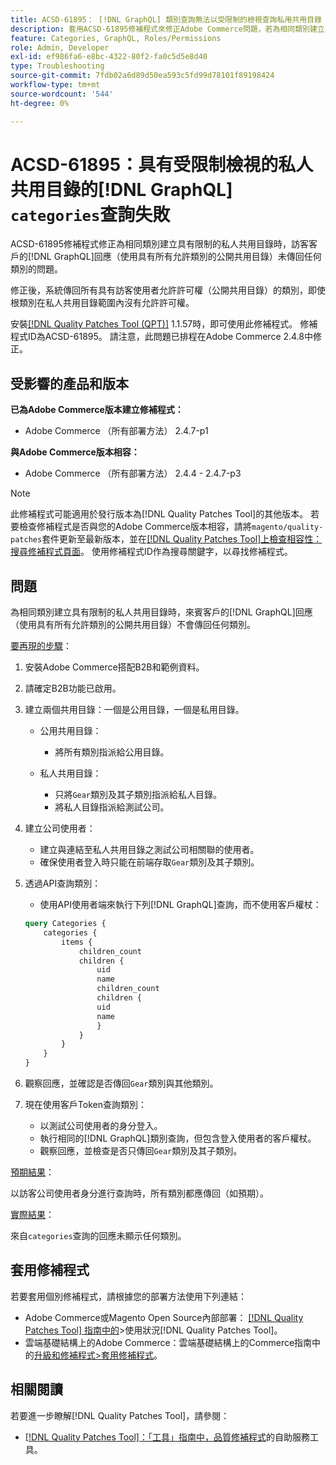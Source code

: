 ```yaml
---
title: ACSD-61895： [!DNL GraphQL] 類別查詢無法以受限制的檢視查詢私用共用目錄
description: 套用ACSD-61895修補程式來修正Adobe Commerce問題，若為相同類別建立具有限制的私人共用類別目錄時，來賓客戶的 [!DNL GraphQL] 回應（使用具有所有允許類別的公開共用目錄）未傳回任何類別。
feature: Categories, GraphQL, Roles/Permissions
role: Admin, Developer
exl-id: ef986fa6-e8bc-4322-80f2-fa0c5d5e8d40
type: Troubleshooting
source-git-commit: 7fdb02a6d89d50ea593c5fd99d78101f89198424
workflow-type: tm+mt
source-wordcount: '544'
ht-degree: 0%

---
```


# ACSD-61895：具有受限制檢視的私人共用目錄的[!DNL GraphQL] `categories`查詢失敗

ACSD-61895修補程式修正為相同類別建立具有限制的私人共用目錄時，訪客客戶的[!DNL GraphQL]回應（使用具有所有允許類別的公開共用目錄）未傳回任何類別的問題。

修正後，系統傳回所有具有訪客使用者允許許可權（公開共用目錄）的類別，即使根類別在私人共用目錄範圍內沒有允許許可權。

安裝[[!DNL Quality Patches Tool (QPT)]](/help/tools/quality-patches-tool/quality-patches-tool-to-self-serve-quality-patches.md) 1.1.57時，即可使用此修補程式。 修補程式ID為ACSD-61895。 請注意，此問題已排程在Adobe Commerce 2.4.8中修正。

## 受影響的產品和版本

**已為Adobe Commerce版本建立修補程式：**

* Adobe Commerce （所有部署方法） 2.4.7-p1

**與Adobe Commerce版本相容：**

* Adobe Commerce （所有部署方法） 2.4.4 - 2.4.7-p3

>[!NOTE]
>
>此修補程式可能適用於發行版本為[!DNL Quality Patches Tool]的其他版本。 若要檢查修補程式是否與您的Adobe Commerce版本相容，請將`magento/quality-patches`套件更新至最新版本，並在[[!DNL Quality Patches Tool]上檢查相容性：搜尋修補程式頁面](https://experienceleague.adobe.com/tools/commerce-quality-patches/index.html?lang=zh-Hant)。 使用修補程式ID作為搜尋關鍵字，以尋找修補程式。

## 問題

為相同類別建立具有限制的私人共用目錄時，來賓客戶的[!DNL GraphQL]回應（使用具有所有允許類別的公開共用目錄）不會傳回任何類別。

<u>要再現的步驟</u>：

1. 安裝Adobe Commerce搭配B2B和範例資料。
1. 請確定B2B功能已啟用。
1. 建立兩個共用目錄：一個是公用目錄，一個是私用目錄。

   * 公用共用目錄：

      * 將所有類別指派給公用目錄。

   * 私人共用目錄：

      * 只將`Gear`類別及其子類別指派給私人目錄。
      * 將私人目錄指派給測試公司。

1. 建立公司使用者：

   * 建立與連結至私人共用目錄之測試公司相關聯的使用者。
   * 確保使用者登入時只能在前端存取`Gear`類別及其子類別。

1. 透過API查詢類別：

   * 使用API使用者端來執行下列[!DNL GraphQL]查詢，而不使用客戶權杖：

   ```graphql
   query Categories { 
       categories { 
           items { 
               children_count 
               children { 
                   uid 
                   name 
                   children_count 
                   children { 
                   uid 
                   name 
                   } 
               } 
           } 
       } 
   }
   ```

1. 觀察回應，並確認是否傳回`Gear`類別與其他類別。
1. 現在使用客戶Token查詢類別：

   * 以測試公司使用者的身分登入。
   * 執行相同的[!DNL GraphQL]類別查詢，但包含登入使用者的客戶權杖。
   * 觀察回應，並檢查是否只傳回`Gear`類別及其子類別。


<u>預期結果</u>：

以訪客公司使用者身分進行查詢時，所有類別都應傳回（如預期）。

<u>實際結果</u>：

來自`categories`查詢的回應未顯示任何類別。

## 套用修補程式

若要套用個別修補程式，請根據您的部署方法使用下列連結：

* Adobe Commerce或Magento Open Source內部部署： [[!DNL Quality Patches Tool] 指南中的](/help/tools/quality-patches-tool/usage.md)>使用狀況[!DNL Quality Patches Tool]。
* 雲端基礎結構上的Adobe Commerce：雲端基礎結構上的Commerce指南中的[升級和修補程式>套用修補程式](https://experienceleague.adobe.com/docs/commerce-cloud-service/user-guide/develop/upgrade/apply-patches.html?lang=zh-Hant)。


## 相關閱讀

若要進一步瞭解[!DNL Quality Patches Tool]，請參閱：

* [[!DNL Quality Patches Tool]：「工具」指南中，品質修補程式](/help/tools/quality-patches-tool/quality-patches-tool-to-self-serve-quality-patches.md)的自助服務工具。
